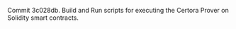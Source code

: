 Commit 3c028db.                    Build and Run scripts for executing the Certora Prover on Solidity smart contracts.